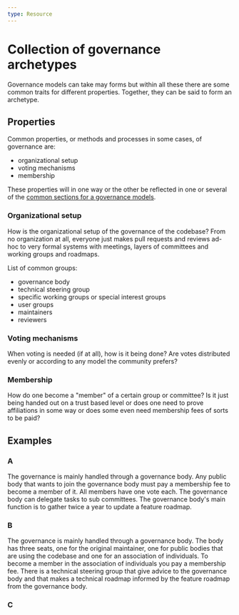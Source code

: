 ```yaml
---
type: Resource
---
```


# Collection of governance archetypes

Governance models can take may forms but within all these there are some common traits for different properties. Together, they can be said to form an archetype.

## Properties

Common properties, or methods and processes in some cases, of governance are:

* organizational setup
* voting mechanisms
* membership

These properties will in one way or the other be reflected in one or several of the [common sections for a governance models](index.md).

### Organizational setup

How is the organizational setup of the governance of the codebase? From no organization at all, everyone just makes pull requests and reviews ad-hoc to very formal systems with meetings, layers of committees and working groups and roadmaps.

List of common groups:

* governance body
* technical steering group
* specific working groups or special interest groups
* user groups
* maintainers
* reviewers

<!-- All these could possibly have their own sub pages that explain them more in detail. -->

### Voting mechanisms

When voting is needed (if at all), how is it being done? Are votes distributed evenly or according to any model the community prefers?

### Membership

How do one become a "member" of a certain group or committee? Is it just being handed out on a trust based level or does one need to prove affiliations in some way or does some even need membership fees of sorts to be paid?

## Examples

### A

The governance is mainly handled through a governance body. Any public body that wants to join the governance body must pay a membership fee to become a member of it. All members have one vote each. The governance body can delegate tasks to sub committees. The governance body's main function is to gather twice a year to update a feature roadmap.

### B

The governance is mainly handled through a governance body. The body has three seats, one for the original maintainer, one for public bodies that are using the codebase and one for an association of individuals. To become a member in the association of individuals you pay a membership fee. There is a technical steering group that give advice to the governance body and that makes a technical roadmap informed by the feature roadmap from the governance body.

### C
